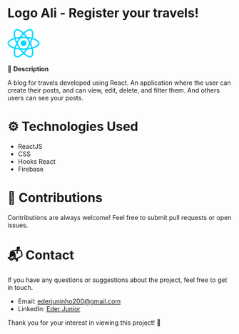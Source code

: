# Logo Ali - Register your travels!

<img
  src="/src/assets/react.svg"
  alt="react"
  title="React"
  style="display: inline-block; margin: 0 auto; max-width: 500px">


🚀 **Description**

A blog for travels developed using React. An application where the user can create their posts, and can view, edit, delete, and filter them. And others users can see your posts.

# ⚙️ Technologies Used
- ReactJS
- CSS
- Hooks React
- Firebase

# 🤝 Contributions
Contributions are always welcome! Feel free to submit pull requests or open issues.

# 📬 Contact
If you have any questions or suggestions about the project, feel free to get in touch.

- Email: ederjuninho200@gmail.com
- LinkedIn: [Eder Junior](https://www.linkedin.com/in/ederjuniordev/)

Thank you for your interest in viewing this project! 🙌
